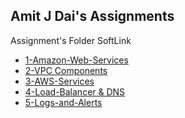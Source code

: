 ## Amit J Dai's Assignments
Assignment's Folder SoftLink
- [1-Amazon-Web-Services](https://github.com/LF-DevOps-Intern/6_aws_cloud-amit-sparsha-deesirouss/tree/main/1-Amazon-Web-Services)
- [2-VPC Components](https://github.com/LF-DevOps-Intern/6_aws_cloud-amit-sparsha-deesirouss/tree/cloud-day-2-vpc-components/2-VPC-Components)
- [3-AWS-Services](https://github.com/LF-DevOps-Intern/6_aws_cloud-amit-sparsha-deesirouss/tree/cloud-day-3-AWS-Services/3-AWS-Services)
- [4-Load-Balancer & DNS](https://github.com/LF-DevOps-Intern/6_aws_cloud-amit-sparsha-deesirouss/tree/cloud-day-4-Load-Balancer/4-Load-Balancer-and-DNS)
- [5-Logs-and-Alerts]()
